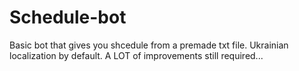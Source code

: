 # Schedule-bot
Basic bot that gives you shcedule from a premade txt file. Ukrainian localization by default. A LOT of improvements still required...
